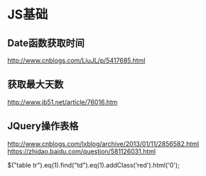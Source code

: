 # JS基础
## Date函数获取时间
http://www.cnblogs.com/LiuJL/p/5417685.html
## 获取最大天数
http://www.jb51.net/article/76016.htm
## JQuery操作表格
http://www.cnblogs.com/lxblog/archive/2013/01/11/2856582.html
https://zhidao.baidu.com/question/581126031.html


$("table tr").eq(1).find("td").eq(1).addClass('red').html('0');
#
